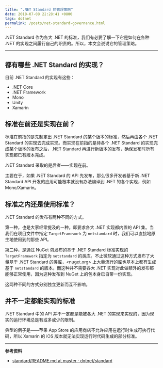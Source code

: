 ```yaml
---
title: ".NET Standard 的管理策略"
date: 2018-07-08 22:28:41 +0800
tags: dotnet
permalink: /posts/net-standard-governance.html
---
```


.NET Standard 作为各大 .NET 的标准，我们有必要了解一下它是如何在各种 .NET 的实现之间履行自己的职责的。所以，本文会说说它的管理策略。

---

<div id="toc"></div>

## 都有哪些 .NET Standard 的实现？

目前 .NET Standard 的实现有这些：

- .NET Core
- .NET Framework
- Mono
- Unity
- Xamarin

## 标准在前还是实现在前？

标准在前指的是先制定出 .NET Standard 的某个版本的标准，然后再由各个 .NET Standard 的实现去完成实现。而实现在前指的是待各个 .NET Standard 的实现完成某个版本的发布之后，.NET Standard 再进行新版本的发布，确保发布时所有实现都已有版本完成。

.NET Standard 采取的是后者——实现在前。

主要在于，如果 .NET Standard 的 API 先发布，那么很多开发者基于新 .NET Standard API 开发的应用可能根本就没有办法编译到 .NET 的各个实现，例如 Mono/Xamarin。

## 标准之内还是使用标准？

.NET Standard 的发布有两种不同的方式。

第一种，也是大家经常提及的一种，即要求各大 .NET 实现都内置的 API 集。当我们在项目文件中指定 `TargetFramework` 为 `netstandard` 时，我们可以直接地原生地使用到的那些 API。

第二种，是通过 NuGet 包发布的基于 .NET Standard 标准实现的 `TargetFramework` 指定为 `netstandard` 的类库。不止微软通过这种方式发布了大量基于 .NET Standard 的类库，<nuget.org> 上大量流行的库也基本上都有生成基于 `netstandard` 的版本。而这种并不需要各大 .NET 实现对此做额外的发布都能够正常使用，因为这种发布到 NuGet 上的包本身已自带一份实现。

这两种不同的方式分别独立更新而互不影响。

## 并不一定都能实现的标准

.NET Standard 中的 API 并不一定都是能被各大 .NET 的实现来实现的，因为现实的运行环境总是有或多或少的限制。

典型的例子是——苹果 App Store 的应用商店不允许应用在运行时生成可执行代码，所以 Xamarin 的 iOS 版本就无法实现运行时代码生成的部分标准。

---

**参考资料**

- [standard/README.md at master · dotnet/standard](https://github.com/dotnet/standard/blob/master/docs/governance/README.md)

